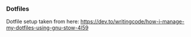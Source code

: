 ### Dotfiles ###

Dotfile setup taken from here: https://dev.to/writingcode/how-i-manage-my-dotfiles-using-gnu-stow-4l59
